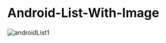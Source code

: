 # Android-List-With-Image

![androidList1](https://user-images.githubusercontent.com/33590348/191769837-a57ecd72-daed-402c-82fd-07a5be042af0.jpg)
